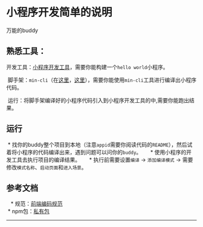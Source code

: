 # 小程序开发简单的说明

  万能的buddy

## 熟悉工具：

  开发工具：[小程序开发工具][dev-tool]，需要你能构建一个`hello world`小程序。
  
  脚手架：`min-cli`（在[这里][min-cli-hub]，[这里][min-cli-page]），需要你能使用`min-cli`工具进行编译出小程序代码。

  运行：将脚手架编译好的小程序代码引入到小程序开发工具的中,需要你能跑出结果。

## 运行

  * 找你的buddy整个项目到本地（注意`appid`需要你阅读代码的`README`），然后试着将小程序的代码编译出来，遇到问题可以问你的`buddy`。    
  * 使用小程序的开发工具去执行项目的编译结果。     
  * 执行前需要设置`编译` -> `添加编译模式` -> 需要修改`模式名称`、`启动页面`和`进入场景`。    
  
## 参考文档
  
  * 规范：[前端编码规范][fe-rule]  
  * npm包：[私有包][npm-packages]  


--------------------------------------------
[dev-tool]:https://developers.weixin.qq.com/miniprogram/dev/devtools/download.html '这是小程序开发工具的链接'
[min-cli-hub]:https://github.com/meili/min-cli '你可以访问到min-cli的gihub仓库'
[min-cli-page]:https://meili.github.io/min/ '你可以看到min-cli的github主页'
[mobx-doc-cn]:http://cn.mobx.js.org/intro/overview.html# 'mobx的中文介绍'
[fe-rule]:https://shimo.im/doc/mRxKZ6X0ReMFNcxm '公司内部要求的前端编码规范'
[npm-packages]:https://tnt.kezaihui.com/ '用到的私有npm包'
